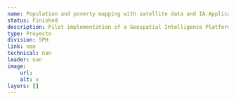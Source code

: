 ```yaml
---
name: Population and poverty mapping with satellite data and IA.Application to social registration and identification of human settlements
status: Finished
description: Pilot implementation of a Geospatial Intelligence Platform and Recommendations System for the Ozama Region with targeting in Irregular Human Social Registry and Settlement campaigns
type: Proyecto
division: SPH
link: nan
technical: nan
leader: nan
image: 
    url: 
    alt: x
layers: []
---
```

    